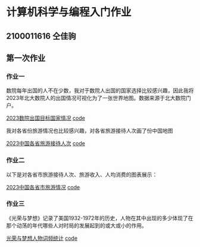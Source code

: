 # 计算机科学与编程入门作业
## 2100011616  仝佳驹
## 第一次作业
### 作业一
数院每年出国的人不在少数，我对于数院人出国的国家选择比较感兴趣，因此我将2023年北大数院人的出国情况可视化为了一张世界地图。数据来源于北大数院门户。

[2023数院出国目标国家情况](https://topo022.github.io/homework/geo_world.html)  [code](https://topo022.github.io/homework/geo_world.py)

我对各省份旅游情况也比较感兴趣，对各省旅游接待人次画了份中国地图

[2023中国各省旅游接待人次](https://topo022.github.io/homework/map_china.html)  [code](https://topo022.github.io/homework/map_china.py)

### 作业二
以下是对各省市旅游接待人次、旅游收入、人均消费的图表展示：

[2023中国各省市旅游情况](https://topo022.github.io/homework/table.html)  [code](https://topo022.github.io/homework/table.py)

### 作业三
《光荣与梦想》记录了美国1932-1972年的历史，人物在其中出现的多少体现了在那个动荡的年代哪些人对时局的发展起到的或大或小的作用。

[光荣与梦想人物词频统计](https://topo022.github.io/homework/光荣与梦想.html)  [code](https://topo022.github.io/homework/word.py)
